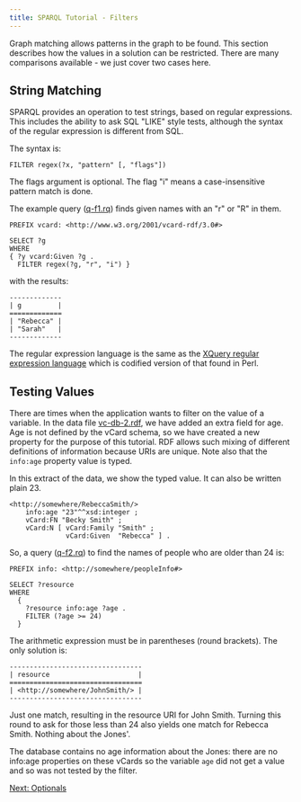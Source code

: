 ```yaml
---
title: SPARQL Tutorial - Filters
---
```


Graph matching allows patterns in the graph to be found. This
section describes how the values in a solution can be restricted.
There are many comparisons available - we just cover two cases
here.

## String Matching

SPARQL provides an operation to test strings, based on regular
expressions. This includes the ability to ask SQL "LIKE" style
tests, although the syntax of the regular expression is different
from SQL.

The syntax is:

```sparql
FILTER regex(?x, "pattern" [, "flags"])
```

The flags argument is optional. The flag "i" means a
case-insensitive pattern match is done.

The example query ([q-f1.rq](sparql_data/q-f1.rq)) finds given names with an
"r" or "R" in them.

```sparql
PREFIX vcard: <http://www.w3.org/2001/vcard-rdf/3.0#>

SELECT ?g
WHERE
{ ?y vcard:Given ?g .
  FILTER regex(?g, "r", "i") }
```

with the results:

```turtle
-------------
| g         |
=============
| "Rebecca" |
| "Sarah"   |
-------------
```

The regular expression language is the same as the
[XQuery regular expression language](https://www.w3.org/TR/xpath-functions/#regex-syntax)
which is codified version of that found in Perl.

## Testing Values

There are times when the application wants to filter on the value
of a variable. In the data file [vc-db-2.rdf](sparql_data/vc-db-2.rdf), we
have added an extra field for age. Age is not defined by the vCard
schema, so we have created a new property for the purpose of this
tutorial. RDF allows such mixing of different definitions of
information because URIs are unique. Note also that the `info:age`
property value is typed.

In this extract of the data, we show the typed value. It can also
be written plain 23.

```sparql
<http://somewhere/RebeccaSmith/>
    info:age "23"^^xsd:integer ;
    vCard:FN "Becky Smith" ;
    vCard:N [ vCard:Family "Smith" ;
              vCard:Given  "Rebecca" ] .
```

So, a query ([q-f2.rq](sparql_data/q-f2.rq)) to find the names of people who
are older than 24 is:

```sparql
PREFIX info: <http://somewhere/peopleInfo#>

SELECT ?resource
WHERE
  {
    ?resource info:age ?age .
    FILTER (?age >= 24)
  }
```

The arithmetic expression must be in parentheses (round brackets).
The only solution is:

```turtle
---------------------------------
| resource                      |
=================================
| <http://somewhere/JohnSmith/> |
---------------------------------
```

Just one match, resulting in the resource URI for John Smith.
Turning this round to ask for those less than 24 also yields one
match for Rebecca Smith. Nothing about the Jones'.

The database contains no age information about the Jones: there are
no info:age properties on these vCards so the variable `age` did
not get a value and so was not tested by the filter.

[Next: Optionals](sparql_optionals.html)



